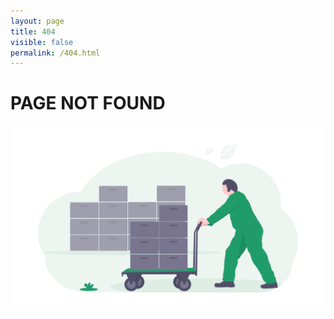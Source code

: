 ```yaml
---
layout: page
title: 404
visible: false
permalink: /404.html
---
```


<div class="centered-title">
    <h1>PAGE NOT FOUND</h1>
</div>

<div class="img-fill">
    <img src="/assets/404.png">
</div>